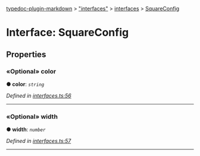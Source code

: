[typedoc-plugin-markdown](../README.md) > ["interfaces"](../modules/_interfaces_.md) > [interfaces](../modules/_interfaces_.interfaces.md) > [SquareConfig](../interfaces/_interfaces_.interfaces.squareconfig.md)



# Interface: SquareConfig


## Properties
<a id="color"></a>

### «Optional» color

**●  color**:  *`string`* 

*Defined in [interfaces.ts:56](https://github.com/tgreyjs/typedoc-plugin-markdown/blob/bb94e89/tests/src/interfaces.ts#L56)*





___

<a id="width"></a>

### «Optional» width

**●  width**:  *`number`* 

*Defined in [interfaces.ts:57](https://github.com/tgreyjs/typedoc-plugin-markdown/blob/bb94e89/tests/src/interfaces.ts#L57)*





___


